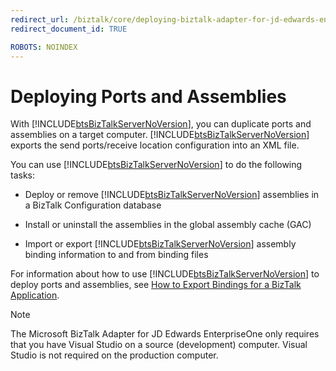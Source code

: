 ```yaml
---
redirect_url: /biztalk/core/deploying-biztalk-adapter-for-jd-edwards-enterpriseone/
redirect_document_id: TRUE

ROBOTS: NOINDEX
--- 
```


# Deploying Ports and Assemblies
With [!INCLUDE[btsBizTalkServerNoVersion](../includes/btsbiztalkservernoversion-md.md)], you can duplicate ports and assemblies on a target computer. [!INCLUDE[btsBizTalkServerNoVersion](../includes/btsbiztalkservernoversion-md.md)] exports the send ports/receive location configuration into an XML file.  
  
 You can use [!INCLUDE[btsBizTalkServerNoVersion](../includes/btsbiztalkservernoversion-md.md)] to do the following tasks:  
  
-   Deploy or remove [!INCLUDE[btsBizTalkServerNoVersion](../includes/btsbiztalkservernoversion-md.md)] assemblies in a BizTalk Configuration database  
  
-   Install or uninstall the assemblies in the global assembly cache (GAC)  
  
-   Import or export [!INCLUDE[btsBizTalkServerNoVersion](../includes/btsbiztalkservernoversion-md.md)] assembly binding information to and from binding files  
  
 For information about how to use [!INCLUDE[btsBizTalkServerNoVersion](../includes/btsbiztalkservernoversion-md.md)] to deploy ports and assemblies, see [How to Export Bindings for a BizTalk Application](../core/how-to-export-bindings-for-a-biztalk-application.md).  
  
> [!NOTE]
>  The Microsoft BizTalk Adapter for JD Edwards EnterpriseOne only requires that you have Visual Studio on a source (development) computer. Visual Studio is not required on the production computer.  
  
